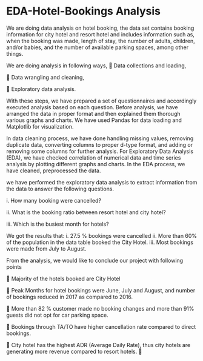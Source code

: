 # EDA-Hotel-Bookings Analysis

We are doing data analysis on hotel booking, the data set contains booking information for city hotel 
and resort hotel and includes information such as, when the booking was made, length of stay, the number 
of adults, children, and/or babies, and the number of available parking spaces, among other things.


We are doing analysis in following ways,
 Data collections and loading,

 Data wrangling and cleaning, 

 Exploratory data analysis.

With these steps, we have prepared a set of questionnaires and accordingly executed analysis based on 
each question. Before analysis, we have arranged the data in proper format and then explained them 
thorough various graphs and charts. We have used Pandas for data loading and Matplotlib for
visualization.

In data cleaning process, we have done handling missing values, removing duplicate data, converting 
columns to proper d-type format, and adding or removing some columns for further analysis.
For Exploratory Data Analysis (EDA), we have checked correlation of numerical data and time series 
analysis by plotting different graphs and charts. In the EDA process, we have cleaned, preprocessed the 
data.

we have performed the exploratory data analysis to extract information from the data to 
answer the following questions.

i. How many booking were cancelled?

ii. What is the booking ratio between resort hotel and city hotel?

iii. Which is the busiest month for hotels?

We got the results that:
i. 27.5 % bookings were cancelled
ii. More than 60% of the population in the data table booked the City Hotel.
iii. Most bookings were made from July to August.

From the analysis, we would like to conclude our project with following points

 Majority of the hotels booked are City Hotel

 Peak Months for hotel bookings were June, July and August, and number of bookings reduced in 
2017 as compared to 2016.

 More than 82 % customer made no booking changes and more than 91% guests did not opt for car 
parking space.

 Bookings through TA/TO have higher cancellation rate compared to direct bookings.

 City hotel has the highest ADR (Average Daily Rate), thus city hotels are generating more revenue 
compared to resort hotels.


